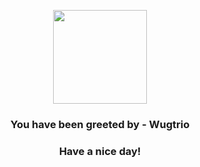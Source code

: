 <p align="center">
            <img src="None" width="150" height="150">
          </p>
          <h3 align="center">You have been greeted by - <b>Wugtrio</b></h3>
          <h3 align="center">Have a nice day!</h3>
        
